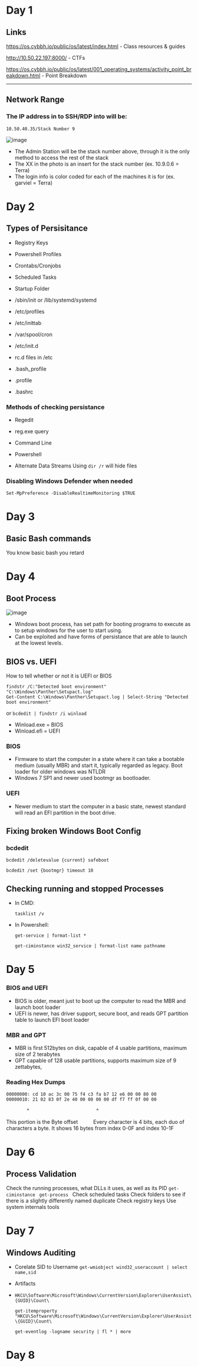 # Day 1

## Links

https://os.cybbh.io/public/os/latest/index.html    -      Class resources & guides

http://10.50.22.197:8000/    -    CTFs

https://os.cybbh.io/public/os/latest/001_operating_systems/activity_point_breakdown.html   -   Point Breakdown

<hr>

## Network Range
### The IP address in to SSH/RDP into will be: 
```10.50.40.35/Stack Number 9```

![image](https://github.com/user-attachments/assets/bbb6a83a-13ef-474b-a7dd-1140fac2eb96)
  -   The Admin Station will be the stack number above, through it is the only method to access the rest of the stack
  -   The XX in the photo is an insert for the stack number (ex. 10.9.0.6 = Terra)
  -   The login info is color coded for each of the machines it is for (ex. garviel = Terra)

# Day 2

## Types of Persisitance

  -  Registry Keys
      
  -  Powershell Profiles

  -  Crontabs/Cronjobs

  -  Scheduled Tasks

  -  Startup Folder

  -  /sbin/init or /lib/systemd/systemd

  -  /etc/profiles
    
  -  /etc/inittab

  -  /var/spool/cron

  -  /etc/init.d

  -  rc.d files in /etc

  -  .bash_profile

  -  .profile

  -  .bashrc

### Methods of checking persistance

  -  Regedit

  -  reg.exe query

  -  Command Line

  -  Powershell

  -  Alternate Data Streams
      Using ```dir /r``` will hide files

### Disabling Windows Defender when needed

  ```Set-MpPreference -DisableRealtimeMonitoring $TRUE```

# Day 3

## Basic Bash commands
You know basic bash you retard

# Day 4

## Boot Process
![image](https://github.com/user-attachments/assets/1970aad0-4ce2-4acb-abbe-36086aad19ba)
  -  Windows boot process, has set path for booting programs to execute as to setup windows for the user to start using.
  -  Can be exploited and have forms of persistance that are able to launch at the lowest levels.

## BIOS vs. UEFI
How to tell whether or not it is UEFI or BIOS
```
findstr /C:"Detected boot environment" "C:\Windows\Panther\Setupact.log"
Get-Content C:\Windows\Panther\Setupact.log | Select-String "Detected boot environment"
```
or
```bcdedit | findstr /i winload```

  -  Winload.exe = BIOS
  -  Winload.efi = UEFI
### BIOS
  -   Firmware to start the computer in a state where it can take a bootable medium (usually MBR) and start it, typically regarded as legacy. Boot loader for older windows was NTLDR
  -   Windows 7 SP1 and newer used bootmgr as bootloader.
### UEFI
  -   Newer medium to start the computer in a basic state, newest standard will read an EFI partition in the boot drive.

## Fixing broken Windows Boot Config

### bcdedit
```bcdedit /deletevalue {current} safeboot```

```bcdedit /set {bootmgr} timeout 10```

## Checking running and stopped Processes

  -  In CMD:

      ```tasklist /v```
     
  -  In Powershell:

      ```get-service | format-list *```
     
      ```get-ciminstance win32_service | format-list name pathname```

# Day 5

### BIOS and UEFI
  -  BIOS is older, meant just to boot up the computer to read the MBR and launch boot loader
  -  UEFI is newer, has driver support, secure boot, and reads GPT partition table to launch EFI boot loader

### MBR and GPT
  -  MBR is first 512bytes on disk, capable of 4 usable partitions, maximum size of 2 terabytes
  -  GPT capable of 128 usable partitions, supports maximum size of 9 zettabytes,

### Reading Hex Dumps
```
00000000: cd 10 ac 3c 00 75 f4 c3 fa b7 12 e6 00 00 80 00 
00000010: 21 02 83 0f 2e 40 00 08 00 00 df f7 ff 0f 00 00
```
&emsp;&emsp;&emsp;&emsp;^&emsp;&emsp;&emsp;&emsp;&emsp;&emsp;&emsp;&emsp;&emsp;&emsp;&emsp;&emsp;&emsp;^

This portion is the Byte offset&emsp;&emsp;&emsp;Every character is 4 bits, each duo of characters a byte. It shows 16 bytes from index 0-0F and index 10-1F

# Day 6

## Process Validation
 Check the running processes, what DLLs it uses, as well as its PID
```get-ciminstance ```
```get-process ```
 Check scheduled tasks
 Check folders to see if there is a slightly differently named duplicate
 Check registry keys
 Use system internals tools 

# Day 7

## Windows Auditing
  -  Corelate SID to Username
    ```get-wmiobject wind32_useraccount | select name,sid```
  -  Artifacts
  -  
    ```HKCU\Software\Microsoft\Windows\CurrentVersion\Explorer\UserAssist\{GUID}\Count\```


    ```get-itemproperty "HKCU\Software\Microsoft\Windows\CurrentVersion\Explorer\UserAssist\{GUID}\Count\```

    
    ```get-eventlog -logname security | fl * | more```

# Day 8
